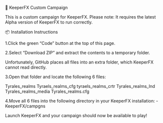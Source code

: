 🏰 KeeperFX Custom Campaign

This is a custom campaign for KeeperFX.
Please note: It requires the latest Alpha version of KeeperFX to run correctly.

📦 Installation Instructions

1.Click the green “Code” button at the top of this page.

2.Select “Download ZIP” and extract the contents to a temporary folder.

Unfortunately, GitHub places all files into an extra folder, which KeeperFX cannot read directly.

3.Open that folder and locate the following 6 files:

Tyrales_realms
Tyraels_realms_cfg
tyraels_realms_crtr
Tyrales_realms_lnd
Tyrales_realms_media
Tyrales_realms.cfg

4.Move all 6 files into the following directory in your KeeperFX installation:
-KeeperFX/campgns

Launch KeeperFX and your campaign should now be available to play!
